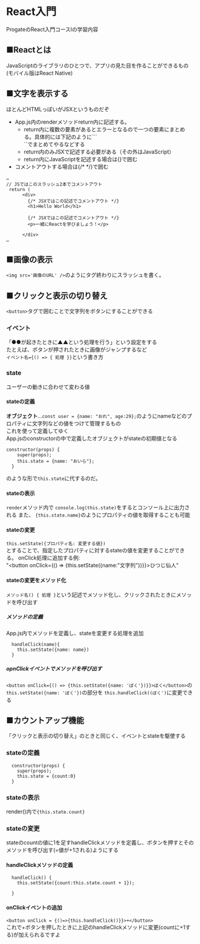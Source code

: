 # React入門
ProgateのReact入門コースIの学習内容

## ■Reactとは
JavaScriptのライブラリのひとつで、アプリの見た目を作ることができるもの  
(モバイル版はReact Native)

## ■文字を表示する
ほとんどHTMLっぽいがJSXというものだぞ
- App.js内のrenderメソッドreturn内に記述する。
  - return内に複数の要素があるとエラーとなるので一つの要素にまとめる。具体的には下記のように```<div>``でまとめてやるなどする
  - return内のみJSXで記述する必要がある（その外はJavaScript）
  - return内にJavaScriptを記述する場合は{}で囲む
- コメントアウトする場合は{/* */}で囲む

```
…
// JSではこのスラッシュ2本でコメントアウト
 return (
      <div>
        {/* JSXではこの記述でコメントアウト */}
        <h1>Hello World</h1>
        
        {/* JSXではこの記述でコメントアウト */}
        <p>一緒にReactを学びましょう！</p>
        
      </div>
…
```

## ■画像の表示
```<img src='画像のURL' />```のようにタグ終わりにスラッシュを書く。

## ■クリックと表示の切り替え
```<button>```タグで囲むことで文字列をボタンにすることができる
### イベント
「●●が起きたときに▲▲という処理を行う」という設定をする  
たとえば、ボタンが押されたときに画像がジャンプするなど  
```イベント名={() => { 処理 }}```という書き方

### state
ユーザーの動きに合わせて変わる値  

#### stateの定義
**オブジェクト**…```const user = {name: "おれ", age:29};```のようにnameなどのプロパティに文字列などの値をつけて管理するもの  
これを使って定義してゆく  
App.jsのconstructorの中で定義したオブジェクトがstateの初期値となる
```
constructor(props) {
    super(props);
    this.state = {name: "おいら"};    
  }
```
のような形で```this.state```に代するのだ。

#### stateの表示
```render```メソッド内で
```console.log(this.state)```をするとコンソール上に出力される
また、
```{this.state.name}```のようにプロパティの値を取得することも可能

#### stateの変更
```this.setState({プロパティ名: 変更する値})```  
とすることで、指定したプロパティに対するstateの値を変更することができる。
onClick処理に追加する例:  
"<button onClick={() => {this.setState({name:"文字列"})}}>ひつじ仙人</button>"

#### stateの変更をメソッド化
```メソッド名() { 処理 }```という記述でメソッド化し、クリックされたときにメソッドを呼び出す  
##### メソッドの定義
App.js内でメソッドを定義し、stateを変更する処理を追加
```
  handleClick(name){
    this.setState({name: name})
  }
```  
##### opnClickイベントでメソッドを呼び出す
```<button onClick={() => {this.setState({name: 'ぼく'})}}>ぼく</button>```の  
```this.setState({name: 'ぼく'})```の部分を
```this.handleClick((ぼく')```に変更できる  

## ■カウントアップ機能
「クリックと表示の切り替え」のときと同じく、イベントとstateを駆使する
### stateの定義
```
  constructor(props) {
    super(props);
    this.state = {count:0}
  }
  ```
### stateの表示
render()内で```{this.state.count}```

### stateの変更
stateのcountの値に1を足すhandleClickメソッドを定義し、ボタンを押すとそのメソッドを呼び出す(=値が+1される)ようにする
#### handleClickメソッドの定義
```
  handleClick() {
    this.setState({count:this.state.count + 1});
    
  }
```
#### onClickイベントの追加
```<button onClick = {()=>{this.handleClick()}}>+</button>```  
これで+ボタンを押したときに上記のhandleClickメソッドに変更(countに+1する)が加えられるですよ


